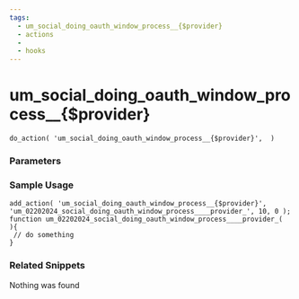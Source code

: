 ```yaml
---
tags: 
  - um_social_doing_oauth_window_process__{$provider}
  - actions
  - 
  - hooks
---
```

# um\_social\_doing\_oauth\_window\_process\_\_{$provider}

``` php:no-line-numbers
do_action( 'um_social_doing_oauth_window_process__{$provider}',  )
```
<div class='hook-sep'></div>

### Parameters

<div class='hook-sep'></div>



### Sample Usage

``` php:no-line-numbers
add_action( 'um_social_doing_oauth_window_process__{$provider}', 'um_02202024_social_doing_oauth_window_process____provider_', 10, 0 );
function um_02202024_social_doing_oauth_window_process____provider_(  ){
 // do something
}
```
<div class='hook-sep'></div>



### Related Snippets

Nothing was found

